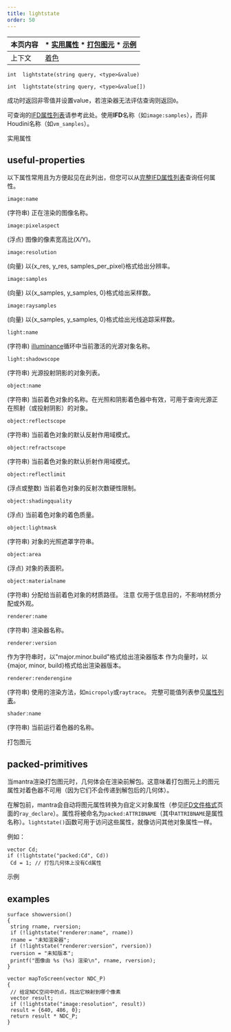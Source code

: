 ```yaml
---
title: lightstate
order: 50
---
```


| 本页内容 | * [实用属性](#useful-properties) * [打包图元](#packed-primitives) * [示例](#examples) | 
| --- | --- | 
| 上下文 | [着色](../contexts/shading.html) | 

`int  lightstate(string query, <type>&value)` 

`int  lightstate(string query, <type>&value[])` 

成功时返回非零值并设置value，若渲染器无法评估查询则返回`0`。 

可查询的[IFD属性列表](../../props/mantra.html)请参考此处。使用**IFD**名称（如`image:samples`），而非Houdini名称（如`vm_samples`）。 

实用属性 

## useful-properties 

以下属性常用且为方便起见在此列出，但您可以从[完整IFD属性列表](../../props/mantra.html)查询任何属性。 

`image:name` 

(字符串) 正在渲染的图像名称。 

`image:pixelaspect` 

(浮点) 图像的像素宽高比(X/Y)。 

`image:resolution` 

(向量) 以{x_res, y_res, samples_per_pixel}格式给出分辨率。 

`image:samples` 

(向量) 以{x_samples, y_samples, 0}格式给出采样数。 

`image:raysamples` 

(向量) 以{x_samples, y_samples, 0}格式给出光线追踪采样数。 

`light:name` 

(字符串) [illuminance](/zh-cn/houdini-vex/shading-and-rendering/illuminance "遍历场景中所有光源，为每个光源调用光照着色器以设置Cl和L全局变量。")循环中当前激活的光源对象名称。 

`light:shadowscope` 

(字符串) 光源投射阴影的对象列表。 

`object:name` 

(字符串) 当前着色对象的名称。在光照和阴影着色器中有效，可用于查询光源正在照射（或投射阴影）的对象。 

`object:reflectscope` 

(字符串) 当前着色对象的默认反射作用域模式。 

`object:refractscope` 

(字符串) 当前着色对象的默认折射作用域模式。 

`object:reflectlimit` 

(浮点或整数) 当前着色对象的反射次数硬性限制。 

`object:shadingquality` 

(浮点) 当前着色对象的着色质量。 

`object:lightmask` 

(字符串) 对象的光照遮罩字符串。 

`object:area` 

(浮点) 对象的表面积。 

`object:materialname` 

(字符串) 分配给当前着色对象的材质路径。 
注意 
仅用于信息目的，不影响材质分配或外观。 

`renderer:name` 

(字符串) 渲染器名称。 

`renderer:version` 

作为字符串时，以"major.minor.build"格式给出渲染器版本 
作为向量时，以{major, minor, build}格式给出渲染器版本。 

`renderer:renderengine` 

(字符串) 使用的渲染方法，如`micropoly`或`raytrace`。 
完整可能值列表参见[属性列表](../../props/mantra.html)。 

`shader:name` 

(字符串) 当前运行着色器的名称。 

打包图元 

## packed-primitives 

当mantra渲染打包图元时，几何体会在渲染前解包。这意味着打包图元上的图元属性对着色器不可用（因为它们不会传递到解包后的几何体）。 

在解包前，mantra会自动将图元属性转换为自定义对象属性（参见[IFD文件格式](../../render/ifd.html)页面的`ray_declare`）。属性将被命名为`packed:ATTRIBNAME`（其中`ATTRIBNAME`是属性名称）。`lightstate()`函数可用于访问这些属性，就像访问其他对象属性一样。 

例如： 

```vex 
vector Cd; 
if (!lightstate("packed:Cd", Cd)) 
 Cd = 1; // 打包几何体上没有Cd属性 

``` 

示例 

## examples 

```vex 
surface showversion() 
{ 
 string rname, rversion; 
 if (!lightstate("renderer:name", rname)) 
 rname = "未知渲染器"; 
 if (!lightstate("renderer:version", rversion)) 
 rversion = "未知版本"; 
 printf("图像由 %s (%s) 渲染\n", rname, rversion); 
} 

vector mapToScreen(vector NDC_P) 
{ 
 // 给定NDC空间中的点，找出它映射到哪个像素 
 vector result; 
 if (!lightstate("image:resolution", result)) 
 result = {640, 486, 0}; 
 return result * NDC_P; 
} 

```
